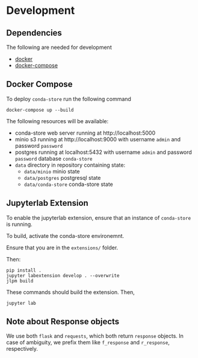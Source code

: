 # Development

## Dependencies

The following are needed for development

 - [docker](https://docs.docker.com/engine/install/)
 - [docker-compose](https://docs.docker.com/compose/install/)

## Docker Compose

To deploy `conda-store` run the following command

```shell
docker-compose up --build
```

The following resources will be available:
  - conda-store web server running at http://localhost:5000
  - minio s3 running at http://localhost:9000 with username `admin` and password `password`
  - postgres running at localhost:5432 with username `admin` and password `password` database `conda-store`
  - `data` directory in repository containing state:
     - `data/minio` minio state
     - `data/postgres` postgresql state
     - `data/conda-store` conda-store state

## Jupyterlab Extension

To enable the jupyterlab extension, ensure that an instance of `conda-store` is running.

To build, activate the conda-store environemnt.

Ensure that you are in the `extensions/` folder.

Then:

```shell
pip install .
jupyter labextension develop . --overwrite
jlpm build
```

These commands should build the extension. Then,

`jupyter lab`


## Note about Response objects

We use both `flask` and `requests`, which both return `response` objects. In case of ambiguity,
we prefix them like `f_response` and `r_response`, respectively.